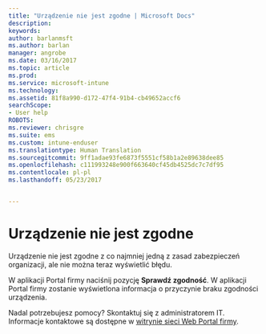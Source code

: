 ```yaml
---
title: "Urządzenie nie jest zgodne | Microsoft Docs"
description: 
keywords: 
author: barlanmsft
ms.author: barlan
manager: angrobe
ms.date: 03/16/2017
ms.topic: article
ms.prod: 
ms.service: microsoft-intune
ms.technology: 
ms.assetid: 81f8a990-d172-47f4-91b4-cb49652accf6
searchScope:
- User help
ROBOTS: 
ms.reviewer: chrisgre
ms.suite: ems
ms.custom: intune-enduser
ms.translationtype: Human Translation
ms.sourcegitcommit: 9ff1adae93fe6873f5551cf58b1a2e89638dee85
ms.openlocfilehash: c111993248e900f663640cf45db4525dc7c7df95
ms.contentlocale: pl-pl
ms.lasthandoff: 05/23/2017


---
```


# <a name="your-device-is-noncompliant"></a>Urządzenie nie jest zgodne

Urządzenie nie jest zgodne z co najmniej jedną z zasad zabezpieczeń organizacji, ale nie można teraz wyświetlić błędu.  

W aplikacji Portal firmy naciśnij pozycję **Sprawdź zgodność**. W aplikacji Portal firmy zostanie wyświetlona informacja o przyczynie braku zgodności urządzenia.

Nadal potrzebujesz pomocy? Skontaktuj się z administratorem IT. Informacje kontaktowe są dostępne w [witrynie sieci Web Portal firmy](http://portal.manage.microsoft.com).

